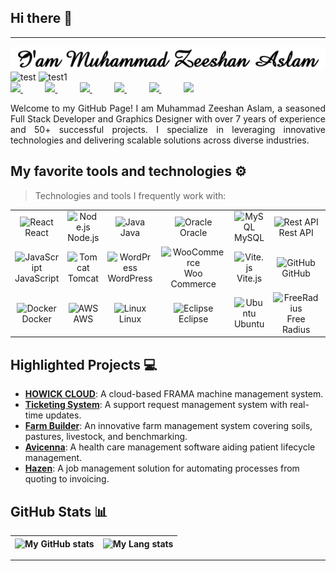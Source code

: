 ## Hi there 👋
---
<img src="MuhammadZeeshanAslam.gif" alt="MuhammadZeeshanAslam" >
<div align="justify">
	<img src="https://img.shields.io/badge/50+-Projects_Completed-blue" alt="test" height="30" style="pointer-events:none">
	<img src="https://img.shields.io/badge/7+-Years_of_Exprience-blue" alt="test1" height="30" style="pointer-events:none">
</div>
<div align="justify">
<a href="https://www.linkedin.com/in/devzami/">
<img src="https://img.shields.io/badge/Linkedin-%231DA1F2.svg?style=for-the-badge&logo=Linkedin&logoColor=white">
</a>
&nbsp;&nbsp;&nbsp;&nbsp;&nbsp;&nbsp;&nbsp;&nbsp;
<a href="https://www.instagram.com/devzami/">
<img src="https://img.shields.io/badge/Instagram-%23E4405F.svg?style=for-the-badge&logo=Instagram&logoColor=white">
</a>
 &nbsp;&nbsp;&nbsp;&nbsp;&nbsp;&nbsp;&nbsp;&nbsp;
<a href="https://www.youtube.com/devzami">
<img src="https://img.shields.io/badge/YouTube-FF0000?style=for-the-badge&logo=youtube&logoColor=white">
</a>
&nbsp;&nbsp;&nbsp;&nbsp;&nbsp;&nbsp;&nbsp;&nbsp;
<a href="https://twitter.com/devzami">
<img src="https://img.shields.io/badge/Twitter-%231DA1F2.svg?style=for-the-badge&logo=Twitter&logoColor=white">
</a>
&nbsp;&nbsp;&nbsp;&nbsp;&nbsp;&nbsp;&nbsp;&nbsp;
<a href="https://t.me/devzami/">
<img src="https://img.shields.io/badge/telegram-2CA5E0?style=for-the-badge&logo=telegram&logoColor=white">
</a>
&nbsp;&nbsp;&nbsp;&nbsp;&nbsp;&nbsp;&nbsp;&nbsp;
<a href="https://gitlab.com/devzami">
<img src="https://img.shields.io/badge/gitlab-330F63?style=for-the-badge&logo=gitlab&logoColor=white">
</a>

</div>
<p></p>
<p align="justify">
Welcome to my GitHub Page! I am Muhammad Zeeshan Aslam, a seasoned Full Stack Developer and Graphics Designer with over 7 years of experience and 50+ successful projects. I specialize in leveraging innovative technologies and delivering scalable solutions across diverse industries.
</p>

## My favorite tools and technologies ⚙️

> Technologies and tools I frequently work with:

<table>
	<tr>
		<td align="center"><img src="https://techstack-generator.vercel.app/react-icon.svg" alt="React" width="48" height="48" /><br>React</td>
		<td align="center"><img src="https://icon.icepanel.io/Technology/svg/Node.js.svg" alt="Node.js" width="48" height="48" /><br>Node.js</td>
		<td align="center"><img src="https://techstack-generator.vercel.app/java-icon.svg" alt="Java" width="48" height="48" /><br>Java</td>
		<td align="center"><img src="https://icon.icepanel.io/Technology/svg/Oracle.svg" alt="Oracle" width="48" height="48" /><br>Oracle</td>
		<td align="center"><img src="https://techstack-generator.vercel.app/mysql-icon.svg" alt="MySQL" width="48" height="48" /><br>MySQL</td>
		<td align="center"><img src="https://techstack-generator.vercel.app/restapi-icon.svg" alt="Rest API" width="48" height="48" /><br>Rest API</td>
		<td align="center"><img src="https://skillicons.dev/icons?i=html" alt="HTML" width="48" height="48" /><br>HTML</td>
		<td align="center"><img src="https://skillicons.dev/icons?i=css" alt="CSS" width="48" height="48" /><br>CSS</td>
		<td align="center"><img src="https://skillicons.dev/icons?i=bootstrap" alt="Bootstrap" width="48" height="48" /><br>Bootstrap</td>
		<td align="center"><img src="https://skillicons.dev/icons?i=jquery" alt="jQuery" width="48" height="48" /><br>jQuery</td>
	</tr>
	<tr>
		<td align="center"><img src="https://techstack-generator.vercel.app/js-icon.svg" alt="JavaScript" width="48" height="48" /><br>JavaScript</td>
		<td align="center"><img src="https://icon.icepanel.io/Technology/svg/Apache-Tomcat.svg" alt="Tomcat" width="48" height="48" /><br>Tomcat</td>
		<td align="center"><img src="https://icon.icepanel.io/Technology/svg/WordPress.svg" alt="WordPress" width="48" height="48" /><br>WordPress</td>
		<td align="center"><img src="https://icon.icepanel.io/Technology/svg/WooCommerce.svg" alt="WooCommerce" width="48" height="48" /><br>Woo Commerce</td>
		<td align="center"><img src="https://icon.icepanel.io/Technology/svg/Vite.js.svg" alt="Vite.js" width="48" height="48" /><br>Vite.js</td>
		<td align="center"><img src="https://techstack-generator.vercel.app/github-icon.svg" alt="GitHub" width="48" height="48" /><br>GitHub</td>
		<td align="center"><img src="https://techstack-generator.vercel.app/webpack-icon.svg" alt="Webpack" width="48" height="48" /><br>Webpack</td>
		<td align="center"><img src="https://techstack-generator.vercel.app/eslint-icon.svg" alt="ESLint" width="48" height="48" /><br>ESLint</td>
		<td align="center"><img src="https://skillicons.dev/icons?i=postman" alt="Postman" width="48" height="48" /><br>Postman</td>
		<td align="center"><img src="https://www.svgrepo.com/show/373845/mongo.svg" alt="MongoDB" width="48" height="48" /><br>MongoDB</td>
	</tr>
	<tr>
		<td align="center"><img src="https://techstack-generator.vercel.app/docker-icon.svg" alt="Docker" width="48" height="48" /><br>Docker</td>
		<td align="center"><img src="https://techstack-generator.vercel.app/aws-icon.svg" alt="AWS" width="48" height="48" /><br>AWS</td>
		<td align="center"><img src="https://www.svgrepo.com/show/349437/linux.svg" alt="Linux" width="48" height="48" /><br>Linux</td>
		<td align="center"><img src="https://icon.icepanel.io/Technology/svg/Eclipse-IDE.svg" alt="Eclipse" width="48" height="48" /><br>Eclipse</td>
		<td align="center"><img src="https://icon.icepanel.io/Technology/svg/Ubuntu.svg" alt="Ubuntu" width="48" height="48" /><br>Ubuntu</td>
		<td align="center"><img src="https://www.freeradius.org/img/octo-signal.svg" alt="FreeRadius" width="48" height="48" /><br>Free Radius</td>
		<td align="center"><img src="https://icon.icepanel.io/Technology/svg/Debian.svg" alt="Debian" width="48" height="48" /><br>Debian</td>
		<td align="center"><img src="https://icon.icepanel.io/Technology/svg/CentOS.svg" alt="CentOS" width="48" height="48" /><br>CentOS</td>
		<td align="center"><img src="https://icon.icepanel.io/Technology/svg/Apache.svg" alt="CentOS" width="48" height="48" /><br>Apache2</td>
		<td align="center"><img src="https://techstack-generator.vercel.app/nginx-icon.svg" alt="Node.js" width="48" height="48" /><br>Nginx</td>
	</tr>
</table>

## Highlighted Projects 💻

- **[HOWICK CLOUD](#)**: A cloud-based FRAMA machine management system.
- **[Ticketing System](#)**: A support request management system with real-time updates.
- **[Farm Builder](#)**: An innovative farm management system covering soils, pastures, livestock, and benchmarking.
- **[Avicenna](#)**: A health care management software aiding patient lifecycle management.
- **[Hazen](#)**: A job management solution for automating processes from quoting to invoicing.

## GitHub Stats 📊

| ![My GitHub stats](https://github-readme-stats.vercel.app/api?username=devzami&show_icons=true&hide_border=true) | ![My Lang stats](https://github-readme-stats.vercel.app/api/top-langs/?username=devzami&layout=compact&show_icons=true&hide_border=true&theme=ambient_gradient ) |
| :--: | :--: |


---
